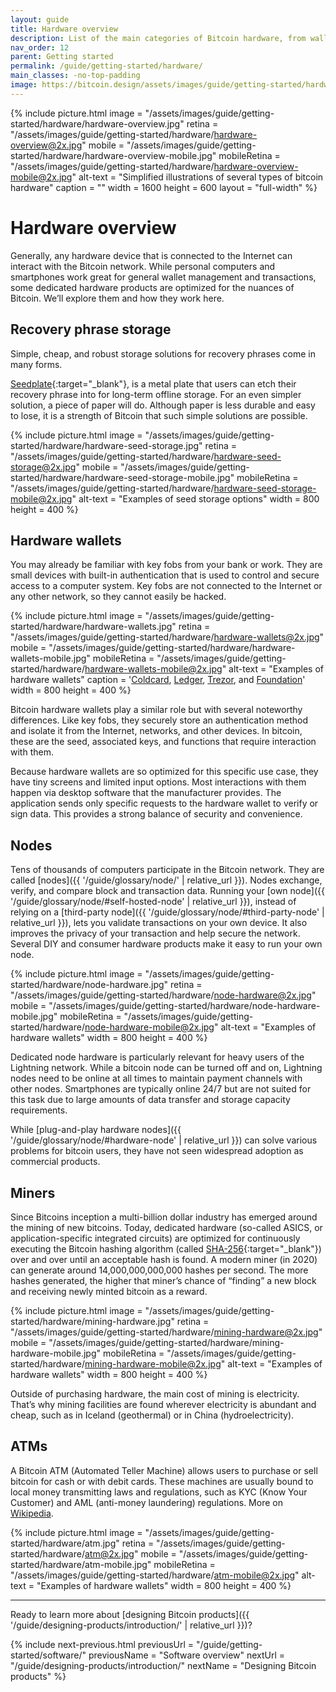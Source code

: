 ```yaml
---
layout: guide
title: Hardware overview
description: List of the main categories of Bitcoin hardware, from wallets to miners.
nav_order: 12
parent: Getting started
permalink: /guide/getting-started/hardware/
main_classes: -no-top-padding
image: https://bitcoin.design/assets/images/guide/getting-started/hardware/hardware-preview.jpg
---
```


<!--

Editor's notes

This page provides an overview of the different types of hardware that interact with the bitcoin network. It is only a top-level summary. An idea for future expansion would be create sub-pages
to more thoroughly discuss each hardware type.

Illustration sources

- https://www.figma.com/file/qzvCvqhSRx3Jq8aywaSjlr/Bitcoin-Design-Guide-Illustrations-CO?node-id=291%3A2675
- https://www.figma.com/file/qzvCvqhSRx3Jq8aywaSjlr/Bitcoin-Design-Guide-Illustrations-CO?node-id=53%3A3663

-->

{% include picture.html
   image = "/assets/images/guide/getting-started/hardware/hardware-overview.jpg"
   retina = "/assets/images/guide/getting-started/hardware/hardware-overview@2x.jpg"
   mobile = "/assets/images/guide/getting-started/hardware/hardware-overview-mobile.jpg"
   mobileRetina = "/assets/images/guide/getting-started/hardware/hardware-overview-mobile@2x.jpg"
   alt-text = "Simplified illustrations of several types of bitcoin hardware"
   caption = ""
   width = 1600
   height = 600
   layout = "full-width"
%}

# Hardware overview

Generally, any hardware device that is connected to the Internet can interact with the Bitcoin network. While personal computers and smartphones work great for general wallet management and transactions, some dedicated hardware products are optimized for the nuances of Bitcoin. We’ll explore them and how they work here.


## Recovery phrase storage

Simple, cheap, and robust storage solutions for recovery phrases come in many forms.

[Seedplate](https://bitcoinseedbackup.com/){:target="_blank"}, is a metal plate that users can etch their recovery phrase into for long-term offline storage. For an even simpler solution, a piece of paper will do. Although paper is less durable and easy to lose, it is a strength of Bitcoin that such simple solutions are possible.

{% include picture.html
   image = "/assets/images/guide/getting-started/hardware/hardware-seed-storage.jpg"
   retina = "/assets/images/guide/getting-started/hardware/hardware-seed-storage@2x.jpg"
   mobile = "/assets/images/guide/getting-started/hardware/hardware-seed-storage-mobile.jpg"
   mobileRetina = "/assets/images/guide/getting-started/hardware/hardware-seed-storage-mobile@2x.jpg"
   alt-text = "Examples of seed storage options"
   width = 800
   height = 400
%}

## Hardware wallets

You may already be familiar with key fobs from your bank or work. They are small devices with built-in authentication that is used to control and secure access to a computer system. Key fobs are not connected to the Internet or any other network, so they cannot easily be hacked.

{% include picture.html
   image = "/assets/images/guide/getting-started/hardware/hardware-wallets.jpg"
   retina = "/assets/images/guide/getting-started/hardware/hardware-wallets@2x.jpg"
   mobile = "/assets/images/guide/getting-started/hardware/hardware-wallets-mobile.jpg"
   mobileRetina = "/assets/images/guide/getting-started/hardware/hardware-wallets-mobile@2x.jpg"
   alt-text = "Examples of hardware wallets"
   caption = '<a href="https://coldcardwallet.com" target="_blank">Coldcard</a>, <a href="https://www.ledger.com/" target="_blank">Ledger</a>, <a href="https://trezor.io" target="_blank">Trezor</a>, and <a href="https://foundationdevices.com" target="_blank">Foundation</a>'
   width = 800
   height = 400
%}

Bitcoin hardware wallets play a similar role but with several noteworthy differences. Like key fobs, they securely store an authentication method and isolate it from the Internet, networks, and other devices. In bitcoin, these are the seed, associated keys, and functions that require interaction with them.

Because hardware wallets are so optimized for this specific use case, they have tiny screens and limited input options. Most interactions with them happen via desktop software that the manufacturer provides. The application sends only specific requests to the hardware wallet to verify or sign data. This provides a strong balance of security and convenience.

## Nodes

Tens of thousands of computers participate in the Bitcoin network. They are called [nodes]({{ '/guide/glossary/node/' | relative_url }}). Nodes exchange, verify, and compare block and transaction data.
Running your [own node]({{ '/guide/glossary/node/#self-hosted-node' | relative_url }}), instead of relying on a [third-party node]({{ '/guide/glossary/node/#third-party-node' | relative_url }}), lets you validate transactions on your own device. It also improves the privacy of your transaction and help secure the network. Several DIY and consumer hardware products make it easy to run your own node.

{% include picture.html
   image = "/assets/images/guide/getting-started/hardware/node-hardware.jpg"
   retina = "/assets/images/guide/getting-started/hardware/node-hardware@2x.jpg"
   mobile = "/assets/images/guide/getting-started/hardware/node-hardware-mobile.jpg"
   mobileRetina = "/assets/images/guide/getting-started/hardware/node-hardware-mobile@2x.jpg"
   alt-text = "Examples of hardware wallets"
   width = 800
   height = 400
%}

Dedicated node hardware is particularly relevant for heavy users of the Lightning network. While a bitcoin node can be turned off and on, Lightning nodes need to be online at all times to maintain payment channels with other nodes. Smartphones are typically online 24/7 but are not suited for this task due to large amounts of data transfer and storage capacity requirements.

While [plug-and-play hardware nodes]({{ '/guide/glossary/node/#hardware-node' | relative_url }}) can solve various problems for bitcoin users, they have not seen widespread adoption as commercial products.

## Miners

Since Bitcoins inception a multi-billion dollar industry has emerged around the mining of new bitcoins. Today, dedicated hardware (so-called ASICS, or application-specific integrated circuits) are optimized for continuously executing the Bitcoin hashing algorithm (called [SHA-256](https://en.wikipedia.org/wiki/SHA-2){:target="_blank"}) over and over until an acceptable hash is found. A modern miner (in 2020) can generate around 14,000,000,000,000 hashes per second. The more hashes generated, the higher that miner’s chance of “finding” a new block and receiving newly minted bitcoin as a reward.

{% include picture.html
   image = "/assets/images/guide/getting-started/hardware/mining-hardware.jpg"
   retina = "/assets/images/guide/getting-started/hardware/mining-hardware@2x.jpg"
   mobile = "/assets/images/guide/getting-started/hardware/mining-hardware-mobile.jpg"
   mobileRetina = "/assets/images/guide/getting-started/hardware/mining-hardware-mobile@2x.jpg"
   alt-text = "Examples of hardware wallets"
   width = 800
   height = 400
%}

Outside of purchasing hardware, the main cost of mining is electricity. That’s why mining facilities are found wherever electricity is abundant and cheap, such as in Iceland (geothermal) or in China (hydroelectricity).

## ATMs

A Bitcoin ATM (Automated Teller Machine) allows users to purchase or sell bitcoin for cash or with debit cards. These machines are usually bound to local money transmitting laws and regulations, such as KYC (Know Your Customer) and AML (anti-money laundering) regulations. More on [Wikipedia](https://en.wikipedia.org/wiki/Bitcoin_ATM).

{% include picture.html
   image = "/assets/images/guide/getting-started/hardware/atm.jpg"
   retina = "/assets/images/guide/getting-started/hardware/atm@2x.jpg"
   mobile = "/assets/images/guide/getting-started/hardware/atm-mobile.jpg"
   mobileRetina = "/assets/images/guide/getting-started/hardware/atm-mobile@2x.jpg"
   alt-text = "Examples of hardware wallets"
   width = 800
   height = 400
%}

---

Ready to learn more about [designing Bitcoin products]({{ '/guide/designing-products/introduction/' | relative_url }})?

{% include next-previous.html
   previousUrl = "/guide/getting-started/software/"
   previousName = "Software overview"
   nextUrl = "/guide/designing-products/introduction/"
   nextName = "Designing Bitcoin products"
%}
